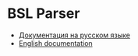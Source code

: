 # BSL Parser

- [Документация на русском языке](ru/index.md)
- [English documentation](en/index.md)

